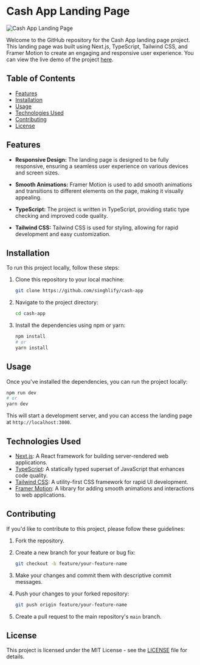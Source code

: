 # Cash App Landing Page

![Cash App Landing Page](https://cash-app-lp.vercel.app/assets/images/cash-app.png)

Welcome to the GitHub repository for the Cash App landing page project. This landing page was built using Next.js, TypeScript, Tailwind CSS, and Framer Motion to create an engaging and responsive user experience. You can view the live demo of the project [here](https://cash-app.singhlify.com/).

## Table of Contents

- [Features](#features)
- [Installation](#installation)
- [Usage](#usage)
- [Technologies Used](#technologies-used)
- [Contributing](#contributing)
- [License](#license)

## Features

- **Responsive Design:** The landing page is designed to be fully responsive, ensuring a seamless user experience on various devices and screen sizes.

- **Smooth Animations:** Framer Motion is used to add smooth animations and transitions to different elements on the page, making it visually appealing.

- **TypeScript:** The project is written in TypeScript, providing static type checking and improved code quality.

- **Tailwind CSS:** Tailwind CSS is used for styling, allowing for rapid development and easy customization.

## Installation

To run this project locally, follow these steps:

1. Clone this repository to your local machine:

   ```bash
   git clone https://github.com/singhlify/cash-app
   ```

2. Navigate to the project directory:

   ```bash
   cd cash-app
   ```

3. Install the dependencies using npm or yarn:

   ```bash
   npm install
   # or
   yarn install
   ```

## Usage

Once you've installed the dependencies, you can run the project locally:

```bash
npm run dev
# or
yarn dev
```

This will start a development server, and you can access the landing page at `http://localhost:3000`.

## Technologies Used

- [Next.js](https://nextjs.org/): A React framework for building server-rendered web applications.
- [TypeScript](https://www.typescriptlang.org/): A statically typed superset of JavaScript that enhances code quality.
- [Tailwind CSS](https://tailwindcss.com/): A utility-first CSS framework for rapid UI development.
- [Framer Motion](https://www.framer.com/motion/): A library for adding smooth animations and interactions to web applications.

## Contributing

If you'd like to contribute to this project, please follow these guidelines:

1. Fork the repository.

2. Create a new branch for your feature or bug fix:

   ```bash
   git checkout -b feature/your-feature-name
   ```

3. Make your changes and commit them with descriptive commit messages.

4. Push your changes to your forked repository:

   ```bash
   git push origin feature/your-feature-name
   ```

5. Create a pull request to the main repository's `main` branch.

## License

This project is licensed under the MIT License - see the [LICENSE](LICENSE) file for details.

